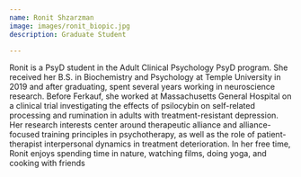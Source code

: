 ```yaml
---
name: Ronit Shzarzman
image: images/ronit_biopic.jpg
description: Graduate Student

---
```

Ronit is a PsyD student in the Adult Clinical Psychology PsyD program. She received her B.S. in Biochemistry and Psychology at Temple University in 2019 and after graduating, spent several years working in neuroscience research. Before Ferkauf, she worked at Massachusetts General Hospital on a clinical trial investigating the effects of psilocybin on self-related processing and rumination in adults with treatment-resistant depression. Her research interests center around therapeutic alliance and alliance-focused training principles in psychotherapy, as well as the role of patient-therapist interpersonal dynamics in treatment deterioration. In her free time, Ronit enjoys spending time in nature, watching films, doing yoga, and cooking with friends
